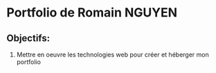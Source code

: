 # Portfolio de Romain NGUYEN
## Objectifs: 
1. Mettre en oeuvre les technologies web pour créer et héberger mon portfolio 
